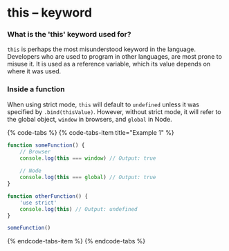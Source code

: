# this – keyword

### What is the 'this' keyword used for?

`this` is perhaps the most misunderstood keyword in the language. Developers who are used to program in other languages, are most prone to misuse it. It is used as a reference variable, which its value depends on where it was used.

### Inside a function

When using strict mode, `this` will default to `undefined` unless it was specified by `.bind(thisValue)`. However, without strict mode, it will refer to the global object, `window` in browsers, and `global` in Node.

{% code-tabs %}
{% code-tabs-item title="Example 1" %}
```javascript
function someFunction() {
    // Browser
    console.log(this === window) // Output: true
    
    // Node
    console.log(this === global) // Output: true
}

function otherFunction() {
    'use strict'
    console.log(this) // Output: undefined
}

someFunction()
```
{% endcode-tabs-item %}
{% endcode-tabs %}



